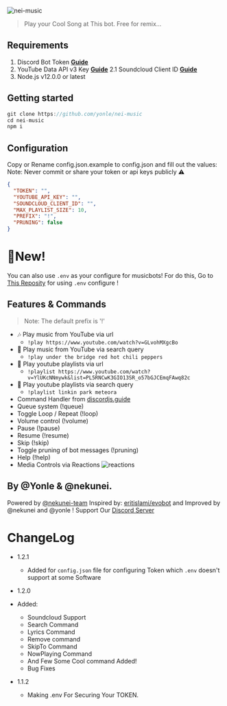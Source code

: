 

![nei-music](https://cdn.glitch.com/1a3dfe50-5648-4538-9499-d5a39ac7b798%2FUntitled71_20200720095138.png?v=1595213533503)
> Play your Cool Song at This bot. Free for remix...

## Requirements

1. Discord Bot Token **[Guide](https://discordjs.guide/preparations/setting-up-a-bot-application.html#creating-your-bot)**
2. YouTube Data API v3 Key **[Guide](https://developers.google.com/youtube/v3/getting-started)**
 2.1 Soundcloud Client ID **[Guide](https://github.com/zackradisic/node-soundcloud-downloader)**
3. Node.js v12.0.0 or latest

## Getting started
```javascript
git clone https://github.com/yonle/nei-music
cd nei-music
npm i
```


## Configuration

Copy or Rename config.json.example to config.json and fill out the values:
Note: Never commit or share your token or api keys publicly ⚠️
```json
{
  "TOKEN": "",
  "YOUTUBE_API_KEY": "",
  "SOUNDCLOUD_CLIENT_ID": "",
  "MAX_PLAYLIST_SIZE": 10,
  "PREFIX": "!",
  "PRUNING": false
}
```
# 🌟New!
You can also use `.env` as your configure for musicbots! For do this, Go to [This Reposity](https://github.com/nekunei/nei-music) for using `.env` configure !

## Features & Commands

> Note: The default prefix is '!'

* 🎶 Play music from YouTube via url
  * `!play https://www.youtube.com/watch?v=GLvohMXgcBo`
* 🔎 Play music from YouTube via search query
  * `!play under the bridge red hot chili peppers`
* 📃 Play youtube playlists via url
  * `!playlist https://www.youtube.com/watch?v=YlUKcNNmywk&list=PL5RNCwK3GIO13SR_o57bGJCEmqFAwq82c`
* 🔎 Play youtube playlists via search query
  * `!playlist linkin park meteora`
* Command Handler from [discordjs.guide](https://discordjs.guide/)
* Queue system (!queue)
* Toggle Loop / Repeat (!loop)
* Volume control (!volume)
* Pause (!pause)
* Resume (!resume)
* Skip (!skip)
* Toggle pruning of bot messages (!pruning)
* Help (!help)
* Media Controls via Reactions
![reactions](https://cdn.glitch.com/1a3dfe50-5648-4538-9499-d5a39ac7b798%2FIMG_20200720_094549.JPG?v=1595213171592)

## By @Yonle & @nekunei. 
Powered by <a href="https://glitch.com/@nekunei-team">@nekunei-team</a>
Inspired by: [eritislami/evobot](https://github.com/eritislami/evobot) and Improved by @nekunei and @yonle !
Support Our <a href="https://discord.gg/FJwXgEF">Discord Server</a>
# ChangeLog

* 1.2.1
   - Added for `config.json` file for configuring Token which `.env` doesn't support at some Software

* 1.2.0 
 * Added:
   - Soundcloud Support
   - Search Command
   - Lyrics Command 
   - Remove command
   - SkipTo Command
   - NowPlaying Command
   - And Few Some Cool command Added!
   - Bug Fixes

* 1.1.2 
  * Making .env For Securing Your TOKEN.
